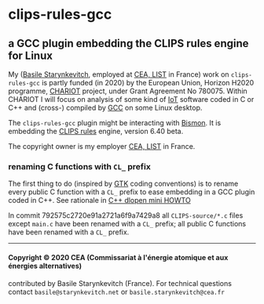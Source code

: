 # clips-rules-gcc

## a GCC plugin embedding the CLIPS rules engine for Linux

My ([Basile Starynkevitch](http://starynkevitch.net/Basile/), employed
at [CEA, LIST](http://www-list.cea.fr/) in France) work on
`clips-rules-gcc` is partly funded (in 2020) by the European Union,
Horizon H2020 programme, [CHARIOT](http://chariotproject.eu/) project,
under Grant Agreement No 780075. Within CHARIOT I will focus on
analysis of some kind of
[IoT](https://en.wikipedia.org/wiki/Internet_of_things) software coded
in C or C++ and (cross-) compiled by [GCC](http://gcc.gnu.org/) on
some Linux desktop.

The `clips-rules-gcc` plugin might be interacting with
[Bismon](http://github.com/bstarynk/bismon). It is embedding the
[CLIPS rules](http://www.clipsrules.net/) engine, version 6.40 beta.


The copyright owner is my employer [CEA, LIST](https://www-list.cea.fr/) in France.

### renaming C functions with `CL_`  prefix


The first thing to do (inspired by [GTK](https://gtk.org/) coding
conventions) is to rename every public C function with a `CL_` prefix
to ease embedding in a GCC plugin coded in C++. See rationale in [C++
dlopen mini HOWTO](https://www.tldp.org/HOWTO/html_single/C++-dlopen/)

In commit 792575c2720e91a2721a6f9a7429a8 all `CLIPS-source/*.c` files
except `main.c` have been renamed with a `CL_` prefix; all public C
functions have been renamed with a `CL_` prefix.


-----

#### Copyright © 2020 CEA (Commissariat à l'énergie atomique et aux énergies alternatives)

contributed by Basile Starynkevitch (France). For technical questions
contact `basile@starynkevitch.net` or `basile.starynkevitch@cea.fr`

